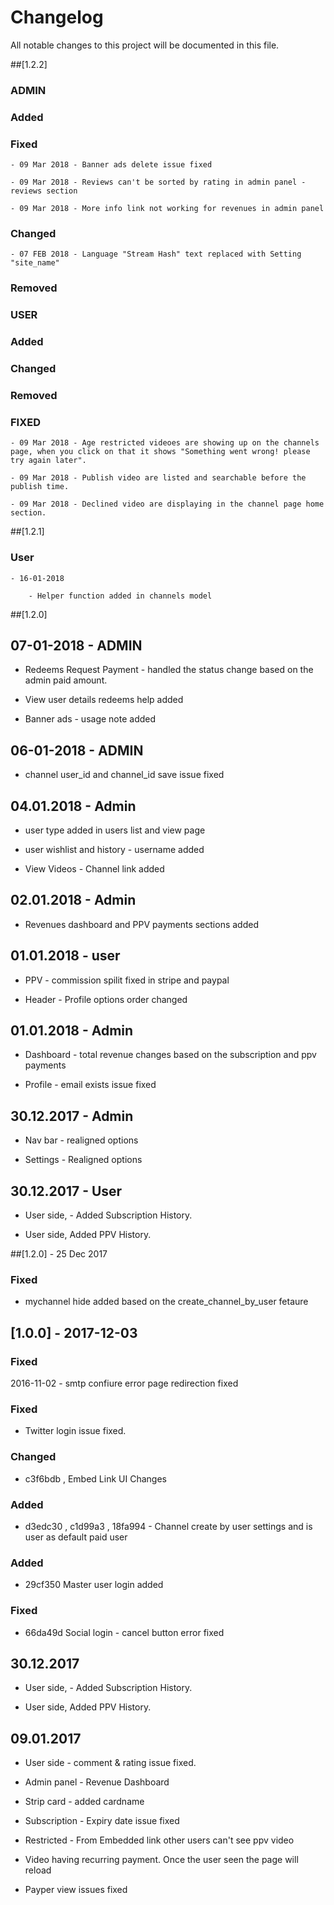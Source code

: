 # Changelog

All notable changes to this project will be documented in this file.

##[1.2.2]

### ADMIN

### Added 

### Fixed 

	- 09 Mar 2018 - Banner ads delete issue fixed

	- 09 Mar 2018 - Reviews can't be sorted by rating in admin panel - reviews section

	- 09 Mar 2018 - More info link not working for revenues in admin panel

### Changed

	- 07 FEB 2018 - Language "Stream Hash" text replaced with Setting "site_name"

### Removed 


### USER

### Added 

### Changed

### Removed 

### FIXED

	- 09 Mar 2018 - Age restricted videoes are showing up on the channels page, when you click on that it shows "Something went wrong! please try again later".

	- 09 Mar 2018 - Publish video are listed and searchable before the publish time.

	- 09 Mar 2018 - Declined video are displaying in the channel page home section. 
 

##[1.2.1] 

### User

	- 16-01-2018

		- Helper function added in channels model 

##[1.2.0]

## 07-01-2018 - ADMIN 

- Redeems Request Payment - handled the status change based on the admin paid amount.

- View user details redeems help added

- Banner ads - usage note added


## 06-01-2018 - ADMIN 

- channel user_id and channel_id save issue fixed

## 04.01.2018 - Admin 

- user type added in users list and view page

- user wishlist and history - username added

- View Videos - Channel link added


## 02.01.2018 - Admin 

- Revenues dashboard and PPV payments sections added 

## 01.01.2018 - user 

- PPV - commission spilit fixed in stripe and paypal 

- Header - Profile options order changed

## 01.01.2018 - Admin 

- Dashboard - total revenue changes based on the subscription and ppv payments

- Profile - email exists issue fixed 


## 30.12.2017 - Admin 

- Nav bar - realigned options 

- Settings - Realigned options 


## 30.12.2017 - User 

- User side, - Added Subscription History.

- User side, Added PPV History.


##[1.2.0] - 25 Dec 2017

### Fixed 

- mychannel hide added based on the create_channel_by_user fetaure

## [1.0.0] - 2017-12-03

### Fixed

2016-11-02 - smtp confiure error page redirection fixed 

### Fixed

- Twitter login issue fixed.

### Changed 

- c3f6bdb , Embed Link UI Changes

### Added

- d3edc30 , c1d99a3 , 18fa994 - Channel create by user settings and is user as default paid user 

### Added 

- 29cf350 Master user login added 

### Fixed

- 66da49d Social login - cancel button error fixed



## 30.12.2017

- User side, - Added Subscription History.

- User side, Added PPV History.

## 09.01.2017

- User side - comment & rating issue fixed.

- Admin panel - Revenue Dashboard 

- Strip card - added cardname

- Subscription - Expiry date issue fixed

- Restricted - From Embedded link other users can't see ppv video 

- Video having recurring payment. Once the user seen the page will reload

- Payper view issues fixed